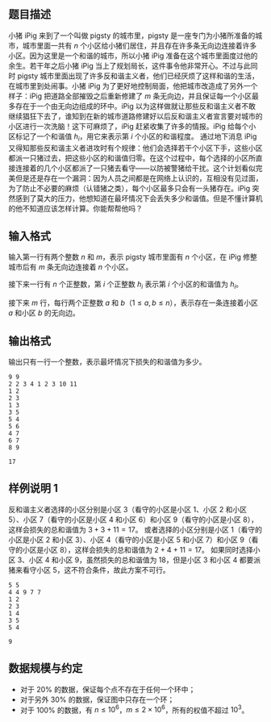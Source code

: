 ## 题目描述

小猪 iPig 来到了一个叫做 pigsty 的城市里，pigsty 是一座专门为小猪所准备的城市，城市里面一共有 $n$ 个小区给小猪们居住，并且存在许多条无向边连接着许多小区。因为这里是一个和谐的城市，所以小猪 iPig 准备在这个城市里面度过他的余生。若干年之后小猪 iPig 当上了规划局长，这件事令他非常开心。不过与此同时 pigsty 城市里面出现了许多反和谐主义者，他们已经厌烦了这样和谐的生活，在城市里到处闹事。小猪 iPig 为了更好地控制局面，他把城市改造成了另外一个样子：iPig 把道路全部摧毁之后重新修建了 $m$ 条无向边，并且保证每一个小区最多存在于一个由无向边组成的环中。iPig 以为这样做就让那些反和谐主义者不敢继续猖狂下去了，谁知到在新的城市道路修建好以后反和谐主义者宣言要对城市的小区进行一次洗脑！这下可麻烦了，iPig 赶紧收集了许多的情报。iPig 给每个小区标记了一个和谐值 $h_i$，用它来表示第 $i$ 个小区的和谐程度。 通过地下消息 iPig 又得知那些反和谐主义者进攻时有个规律：他们会选择若干个小区下手，这些小区都派一只猪过去，把这些小区的和谐值归零。在这个过程中，每个选择的小区所直接连接着的几个小区都派了一只猪去看守——以防被警猪给干扰。这个计划看似完美但是还是存在一个漏洞：因为人员之间都是在网络上认识的，互相没有见过面，为了防止不必要的麻烦（认错猪之类），每个小区最多只会有一头猪存在。iPig 突然感到了莫大的压力，他想知道在最坏情况下会丢失多少和谐值。但是不懂计算机的他不知道应该怎样计算。你能帮帮他吗？

## 输入格式

输入第一行有两个整数 $n$ 和 $m$，表示 pigsty 城市里面有 $n$ 个小区，在 iPig 修整城市后有 $m$ 条无向边连接着 $n$ 个小区。

接下来一行有 $n$ 个正整数，第 $i$ 个正整数 $h_i$ 表示第 $i$ 个小区的和谐值为 $h_i$。

接下来 $m$ 行，每行两个正整数 $a$ 和 $b$（$1 \le a,b \le n$），表示存在一条连接着小区 $a$ 和小区 $b$ 的无向边。

## 输出格式

输出只有一行一个整数，表示最坏情况下损失的和谐值为多少。

```input1
9 9
2 2 3 4 1 2 3 10 11
1 2
2 3
1 3
3 5
5 4
5 6
4 7
6 7
8 9
```

```output1
17
```

## 样例说明 1

反和谐主义者选择的小区分别是小区 $3$（看守的小区是小区 $1$、小区 $2$ 和小区 $5$）、小区 $7$（看守的小区是小区 $4$ 和小区 $6$）和小区 $9$（看守的小区是小区 $8$），这样会损失的总和谐值为 $3+3+11=17$。 或者选择的小区分别是小区 $1$（看守的小区是小区 $2$ 和小区 $3$）、小区 $4$（看守的小区是小区 $5$ 和小区 $7$）和小区 $9$（看守的小区是小区 $8$），这样会损失的总和谐值为 $2+4+11=17$。 如果同时选择小区 $3$、小区 $4$ 和小区 $9$，虽然损失的总和谐值为 $18$，但是小区 $3$ 和小区 $4$ 都要派猪来看守小区 $5$，这不符合条件，故此方案不可行。

```input2
5 5
4 4 9 7 7
1 2
2 3
1 4
3 5
5 4
```

```output2
9
```

## 数据规模与约定

- 对于 $20\%$ 的数据，保证每个点不存在于任何一个环中；
- 对于另外 $30\%$ 的数据，保证图中只存在一个环；
- 对于 $100\%$ 的数据，有 $n \le 10^6$，$m \le 2 \times 10^6$，所有的权值不超过 $10^3$。

